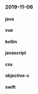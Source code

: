 ### 2019-11-06

#### java

#### vue

#### kotlin

#### javascript

#### css

#### objective-c

#### swift
